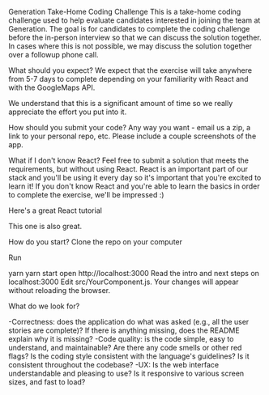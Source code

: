 Generation Take-Home Coding Challenge
This is a take-home coding challenge used to help evaluate candidates interested in joining the team at Generation. The goal is for candidates to complete the coding challenge before the in-person interview so that we can discuss the solution together. In cases where this is not possible, we may discuss the solution together over a followup phone call.

What should you expect?
We expect that the exercise will take anywhere from 5-7 days to complete depending on your familiarity with React and with the GoogleMaps API.

We understand that this is a significant amount of time so we really appreciate the effort you put into it.

How should you submit your code?
Any way you want - email us a zip, a link to your personal repo, etc. Please include a couple screenshots of the app.

What if I don't know React?
Feel free to submit a solution that meets the requirements, but without using React. React is an important part of our stack and you'll be using it every day so it's important that you're excited to learn it! If you don't know React and you're able to learn the basics in order to complete the exercise, we'll be impressed :)

Here's a great React tutorial

This one is also great.

How do you start?
Clone the repo on your computer

Run

yarn
yarn start
open http://localhost:3000
Read the intro and next steps on localhost:3000 Edit src/YourComponent.js.
Your changes will appear without reloading the browser.

What do we look for?

-Correctness: does the application do what was asked (e.g., all the user stories are complete)? If there is anything missing, does the README explain why it is missing?
-Code quality: is the code simple, easy to understand, and maintainable? Are there any code smells or other red flags? Is the coding style consistent with the language's guidelines? Is it consistent throughout the codebase?
-UX: Is the web interface understandable and pleasing to use? Is it responsive to various screen sizes, and fast to load?